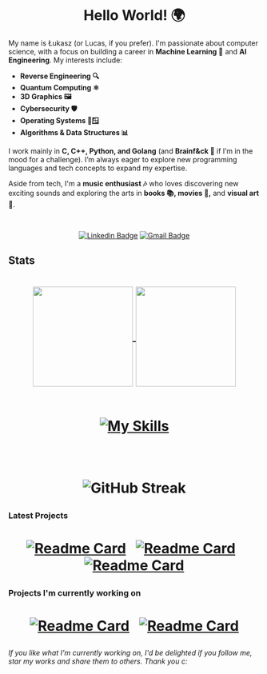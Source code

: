 <h1 align="center">Hello World! 🌍</h1>

My name is Łukasz (or Lucas, if you prefer). I'm passionate about computer science, with a focus on building a career in **Machine Learning 🤖** and **AI Engineering**. My interests include:



- **Reverse Engineering 🔍**
- **Quantum Computing ⚛️**
- **3D Graphics 🖼️**
- **Cybersecurity 🛡️**
- **Operating Systems 🐧🪟**
- **Algorithms & Data Structures 📊**

I work mainly in **C, C++, Python, and Golang** (and **Brainf&ck 🧠** if I’m in the mood for a challenge). I’m always eager to explore new programming languages and tech concepts to expand my expertise.

Aside from tech, I'm a **music enthusiast 🎶** who loves discovering new exciting sounds and exploring the arts in **books 📚, movies 🎥,** and **visual art 🎨**.


<div align="center">
<br>
  
  [![Linkedin Badge](https://img.shields.io/badge/-Łukasz_Bielaszewski-blue?style=flat-square&logo=Linkedin&logoColor=white&link=https://www.linkedin.com/in/łukasz-bielaszewski-b583072a7/)](https://www.linkedin.com/in/łukasz-bielaszewski-b583072a7/)
  [![Gmail Badge](https://img.shields.io/badge/-lukaszbielaszewskibiz@gmail.com-990000?style=flat-square&logo=Gmail&logoColor=white&link=mailto:sy@mangotree.dev)](mailto:lukaszbielaszewskibiz@gmail.com)
  
</div>

## Stats
<h1 align="center"><a href="https://github.com/Klus3kk/github-readme-stats">
  <img height=200 align="center" src="https://github-readme-stats.vercel.app/api?username=Klus3kk&theme=tokyonight&hide=issues,contribs,prs" />
</a>
<a href="https://github.com/Klus3kk/convoychat">
  <img height=200 align="center" src="https://github-readme-stats.vercel.app/api/top-langs?username=Klus3kk&layout=compact&langs_count=8&card_width=320&theme=tokyonight" />
</a>
  <br><br>
  
  [![My Skills](https://skillicons.dev/icons?i=ableton,ae,ai,anaconda,androidstudio,arch,arduino,aws,azure,bash,blender,c,cs,cpp,cmake,css,dart,discord,docker,dotnet,dynamodb,eclipse,emacs,figma,flask,flutter,gcp,git,github,go,haskell,html,idea,java,js,kali,kotlin,latex,linux,matlab,md,mint,nextjs,nodejs,npm,opencv,pycharm,pnpm,postgres,powershell,pr,ps,py,pytorch,r,react,regex,ruby,rust,sklearn,spring,svg,tailwind,tensorflow,ts,ubuntu,unity,unreal,v,vim,visualstudio,vscode,windows,xd,yarn)](https://skillicons.dev)

<br>

![GitHub Streak](https://github-readme-streak-stats.herokuapp.com/?user=Klus3kk&theme=dark&count_private=true&bg_color=0d1116&title_color=ce09ec&text_color=a4aacb&icon_color=007ec6)
</h1> 

### Latest Projects
<h1 align="center"><a href="https://github.com/Klus3kk/github-readme-stats">
  
[![Readme Card](https://github-readme-stats.vercel.app/api/pin/?username=Klus3kk&repo=Graph-Isomorphism-ACO-NN&bg_color=0d1116&title_color=325aa8&text_color=a4aacb&icon_color=007ec6)](https://github.com/Klus3kk/Graph-Isomorphism-ACO-NN.git) &nbsp;
[![Readme Card](https://github-readme-stats.vercel.app/api/pin/?username=Klus3kk&repo=shelly&bg_color=0d1116&title_color=325aa8&text_color=a4aacb&icon_color=007ec6)](https://github.com/Klus3kk/shelly.git) &nbsp; 
[![Readme Card](https://github-readme-stats.vercel.app/api/pin/?username=Klus3kk&repo=clig&bg_color=0d1116&title_color=325aa8&text_color=a4aacb&icon_color=007ec6)](https://github.com/Klus3kk/clig)

### Projects I'm currently working on
<h1 align="center"><a href="https://github.com/Klus3kk/github-readme-stats">


[![Readme Card](https://github-readme-stats.vercel.app/api/pin/?username=Klus3kk&repo=microsociety&bg_color=0d1116&title_color=325aa8&text_color=a4aacb&icon_color=007ec6)](https://github.com/Klus3kk/microsociety.git) &nbsp;
[![Readme Card](https://github-readme-stats.vercel.app/api/pin/?username=Klus3kk&repo=artify&bg_color=0d1116&title_color=325aa8&text_color=a4aacb&icon_color=007ec6)](https://github.com/Klus3kk/artify.git)

</h1>

###### If you like what I'm currently working on, I'd be delighted if you follow me, star my works and share them to others. Thank you c:
